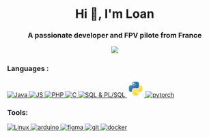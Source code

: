 <h1 align="center">Hi 👋, I'm Loan</h1>
<h3 align="center">A passionate developer and FPV pilote from France</h3>

<div align="center"> 
<a href="https://fr.linkedin.com/in/loan-maeght"  target="_blank" ><img   src="https://img.shields.io/badge/LinkedIn-blue?logo=linkedin&logoColor=white&style=for-the-badge"></a>
</div>

<h3 align="left">Languages :</h3>
<div align="left"> 
  
  
  <a href="" target="_blank"> <img src="https://upload.wikimedia.org/wikipedia/fr/2/2e/Java_Logo.svg" alt="Java"  height="40"/> </a> 
  <a href="" target="_blank"> <img src="https://upload.wikimedia.org/wikipedia/commons/9/99/Unofficial_JavaScript_logo_2.svg" alt="JS"  height="40"/> </a> 
  <a href="" target="_blank"> <img src="https://upload.wikimedia.org/wikipedia/commons/2/27/PHP-logo.svg" alt="PHP"  height="40"/> </a> 
  <a href="" target="_blank"> <img src="https://upload.wikimedia.org/wikipedia/commons/1/18/C_Programming_Language.svg" alt="C"  height="40"/> </a> 
  <a href="" target="_blank"> <img src="https://upload.wikimedia.org/wikipedia/fr/6/68/Oracle_SQL_Developer_logo.svg" alt="SQL & PL/SQL"  height="40"/> </a> 
  <a href="https://www.python.org" target="_blank"> <img src="https://raw.githubusercontent.com/devicons/devicon/master/icons/python/python-original.svg" alt="python" width="40" height="40"/> </a> 
  <a href="https://pytorch.org/" target="_blank"> <img src="https://www.vectorlogo.zone/logos/pytorch/pytorch-icon.svg" alt="pytorch" width="40" height="40"/> </a> </div>


<h3 align="left">Tools:</h3>
<div align="left"> 
    <a href="" target="_blank"> <img src="https://upload.wikimedia.org/wikipedia/commons/a/ab/Linux_Logo_in_Linux_Libertine_Font.svg" alt="Linux"  height="40"/> </a> 
    <a href="https://www.arduino.cc/" target="_blank"> <img src="https://cdn.worldvectorlogo.com/logos/arduino-1.svg" alt="arduino" width="40" height="40"/> </a> 
    <a href="https://www.figma.com/" target="_blank"> <img src="https://www.vectorlogo.zone/logos/figma/figma-icon.svg" alt="figma" width="40" height="40"/> </a> 
    <a href="" target="_blank"> <img src="https://upload.wikimedia.org/wikipedia/commons/3/3f/Git_icon.svg" alt="git" height="40"/> </a> 
    <a href="" target="_blank"> <img src="https://www.docker.com/wp-content/uploads/2022/03/vertical-logo-monochromatic.png" alt="docker" height="40"/> </a> 
    
    
    
    
  </div>


